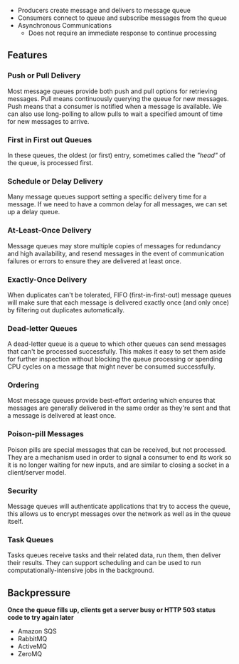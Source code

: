 * Producers create message and delivers to message queue
* Consumers connect to queue and subscribe messages from the queue
* Asynchronous Communications
	* Does not require an immediate response to continue processing

## Features 
### Push or Pull Delivery

Most message queues provide both push and pull options for retrieving messages. Pull means continuously querying the queue for new messages. Push means that a consumer is notified when a message is available. We can also use long-polling to allow pulls to wait a specified amount of time for new messages to arrive.

### First in First out Queues
In these queues, the oldest (or first) entry, sometimes called the _"head"_ of the queue, is processed first.

### Schedule or Delay Delivery
Many message queues support setting a specific delivery time for a message. If we need to have a common delay for all messages, we can set up a delay queue.

### At-Least-Once Delivery
Message queues may store multiple copies of messages for redundancy and high availability, and resend messages in the event of communication failures or errors to ensure they are delivered at least once.

### Exactly-Once Delivery
When duplicates can't be tolerated, FIFO (first-in-first-out) message queues will make sure that each message is delivered exactly once (and only once) by filtering out duplicates automatically.

### Dead-letter Queues
A dead-letter queue is a queue to which other queues can send messages that can't be processed successfully. This makes it easy to set them aside for further inspection without blocking the queue processing or spending CPU cycles on a message that might never be consumed successfully.

### Ordering
Most message queues provide best-effort ordering which ensures that messages are generally delivered in the same order as they're sent and that a message is delivered at least once.

### Poison-pill Messages
Poison pills are special messages that can be received, but not processed. They are a mechanism used in order to signal a consumer to end its work so it is no longer waiting for new inputs, and are similar to closing a socket in a client/server model.

### Security
Message queues will authenticate applications that try to access the queue, this allows us to encrypt messages over the network as well as in the queue itself.

### Task Queues
Tasks queues receive tasks and their related data, run them, then deliver their results. They can support scheduling and can be used to run computationally-intensive jobs in the background.

## Backpressure 
**Once the queue fills up, clients get a server busy or HTTP 503 status code to try again later**

* Amazon SQS
* RabbitMQ
* ActiveMQ
* ZeroMQ
